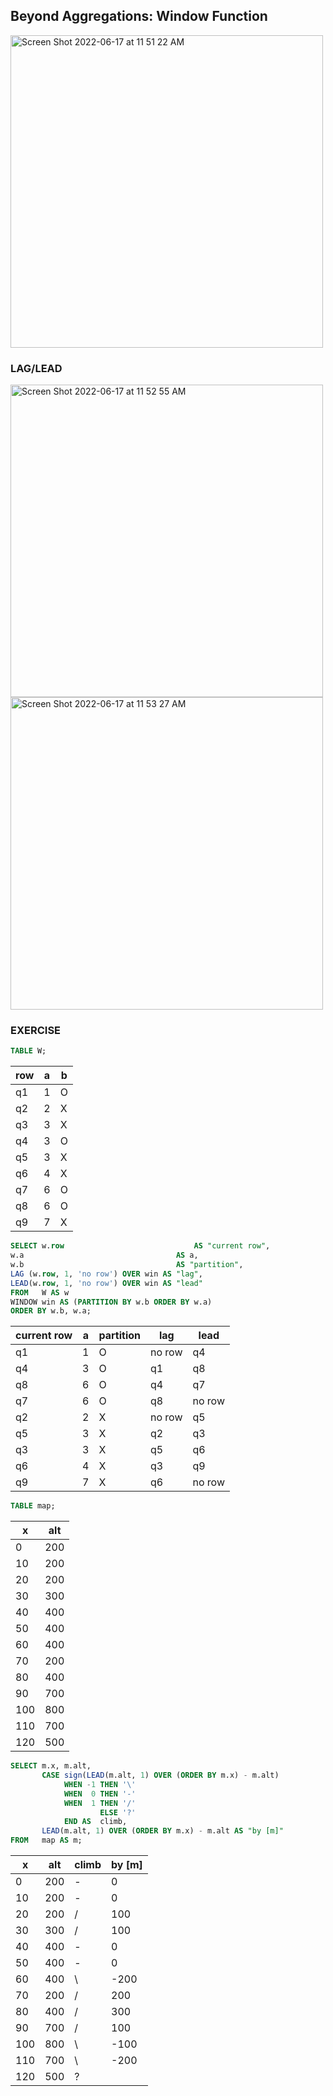 ## Beyond Aggregations: Window Function

<img width="500" alt="Screen Shot 2022-06-17 at 11 51 22 AM" src="https://user-images.githubusercontent.com/73784742/174221420-d53705d0-2312-4af1-95a3-10a1a4d16030.png">

### LAG/LEAD

<img width="500" alt="Screen Shot 2022-06-17 at 11 52 55 AM" src="https://user-images.githubusercontent.com/73784742/174221556-7cebbc6c-0132-4d20-bca1-52cccbfd73ad.png">

<img width="500" alt="Screen Shot 2022-06-17 at 11 53 27 AM" src="https://user-images.githubusercontent.com/73784742/174221606-0d311586-c08b-4a35-8291-e68880988cc1.png">

### EXERCISE

```sql
TABLE W;
```

|row|a|b|
|---|-|-|
|q1 |1|O|
|q2 |2|X|
|q3 |3|X|
|q4 |3|O|
|q5 |3|X|
|q6 |4|X|
|q7 |6|O|
|q8 |6|O|
|q9 |7|X|

```sql
SELECT w.row 							 AS "current row",
w.a 								 AS a,
w.b 								 AS "partition",
LAG (w.row, 1, 'no row') OVER win AS "lag",
LEAD(w.row, 1, 'no row') OVER win AS "lead"
FROM   W AS w
WINDOW win AS (PARTITION BY w.b ORDER BY w.a)
ORDER BY w.b, w.a;
```

|current row|a|partition|lag   |lead  |
|-----------|-|---------|------|------|
|q1         |1|O        |no row|q4    |
|q4         |3|O        |q1    |q8    |
|q8         |6|O        |q4    |q7    |
|q7         |6|O        |q8    |no row|
|q2         |2|X        |no row|q5    |
|q5         |3|X        |q2    |q3    |
|q3         |3|X        |q5    |q6    |
|q6         |4|X        |q3    |q9    |
|q9         |7|X        |q6    |no row|

```sql
TABLE map;
```

|x  |alt|
|---|---|
|  0|200|
| 10|200|
| 20|200|
| 30|300|
| 40|400|
| 50|400|
| 60|400|
| 70|200|
| 80|400|
| 90|700|
|100|800|
|110|700|
|120|500|

```sql
SELECT m.x, m.alt,
	   CASE sign(LEAD(m.alt, 1) OVER (ORDER BY m.x) - m.alt)
	   		WHEN -1 THEN '\'
	   		WHEN  0 THEN '-'
	   		WHEN  1 THEN '/'
	   				ELSE '?'
	   		END AS  climb,
	   LEAD(m.alt, 1) OVER (ORDER BY m.x) - m.alt AS "by [m]"
FROM   map AS m;
```

|x  |alt|climb|by [m]|
|---|---|-----|------|
|  0|200|-    |     0|
| 10|200|-    |     0|
| 20|200|/    |   100|
| 30|300|/    |   100|
| 40|400|-    |     0|
| 50|400|-    |     0|
| 60|400|\    |  -200|
| 70|200|/    |   200|
| 80|400|/    |   300|
| 90|700|/    |   100|
|100|800|\    |  -100|
|110|700|\    |  -200|
|120|500|?    |      |

